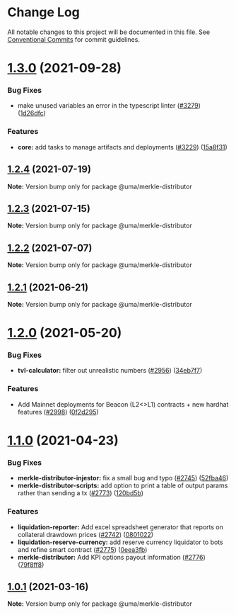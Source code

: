 # Change Log

All notable changes to this project will be documented in this file.
See [Conventional Commits](https://conventionalcommits.org) for commit guidelines.

# [1.3.0](https://github.com/UMAprotocol/protocol/compare/@uma/merkle-distributor@1.2.4...@uma/merkle-distributor@1.3.0) (2021-09-28)

### Bug Fixes

- make unused variables an error in the typescript linter ([#3279](https://github.com/UMAprotocol/protocol/issues/3279)) ([1d26dfc](https://github.com/UMAprotocol/protocol/commit/1d26dfcd500cc4f84dc5672de0c8f9a7c5592e43))

### Features

- **core:** add tasks to manage artifacts and deployments ([#3229](https://github.com/UMAprotocol/protocol/issues/3229)) ([15a8f31](https://github.com/UMAprotocol/protocol/commit/15a8f31e3d3ce0df9b68b03ae56f8df789ae481a))

## [1.2.4](https://github.com/UMAprotocol/protocol/compare/@uma/merkle-distributor@1.2.3...@uma/merkle-distributor@1.2.4) (2021-07-19)

**Note:** Version bump only for package @uma/merkle-distributor

## [1.2.3](https://github.com/UMAprotocol/protocol/compare/@uma/merkle-distributor@1.2.2...@uma/merkle-distributor@1.2.3) (2021-07-15)

**Note:** Version bump only for package @uma/merkle-distributor

## [1.2.2](https://github.com/UMAprotocol/protocol/compare/@uma/merkle-distributor@1.2.1...@uma/merkle-distributor@1.2.2) (2021-07-07)

**Note:** Version bump only for package @uma/merkle-distributor

## [1.2.1](https://github.com/UMAprotocol/protocol/compare/@uma/merkle-distributor@1.2.0...@uma/merkle-distributor@1.2.1) (2021-06-21)

**Note:** Version bump only for package @uma/merkle-distributor

# [1.2.0](https://github.com/UMAprotocol/protocol/compare/@uma/merkle-distributor@1.1.0...@uma/merkle-distributor@1.2.0) (2021-05-20)

### Bug Fixes

- **tvl-calculator:** filter out unrealistic numbers ([#2956](https://github.com/UMAprotocol/protocol/issues/2956)) ([34eb7f7](https://github.com/UMAprotocol/protocol/commit/34eb7f783c296418cca244123214d53fece041e9))

### Features

- Add Mainnet deployments for Beacon (L2<>L1) contracts + new hardhat features ([#2998](https://github.com/UMAprotocol/protocol/issues/2998)) ([0f2d295](https://github.com/UMAprotocol/protocol/commit/0f2d295d43b3f27b4f14962148d239e124796d6b))

# [1.1.0](https://github.com/UMAprotocol/protocol/compare/@uma/merkle-distributor@1.0.4...@uma/merkle-distributor@1.1.0) (2021-04-23)

### Bug Fixes

- **merkle-distributor-injestor:** fix a small bug and typo ([#2745](https://github.com/UMAprotocol/protocol/issues/2745)) ([52fba46](https://github.com/UMAprotocol/protocol/commit/52fba469f519bfcdd6e49793390badb0fb15ef67))
- **merkle-distributor-scripts:** add option to print a table of output params rather than sending a tx ([#2773](https://github.com/UMAprotocol/protocol/issues/2773)) ([120bd5b](https://github.com/UMAprotocol/protocol/commit/120bd5b37bd7e6b56f4269e16a38e6aacce81b60))

### Features

- **liquidation-reporter:** Add excel spreadsheet generator that reports on collateral drawdown prices ([#2742](https://github.com/UMAprotocol/protocol/issues/2742)) ([0801022](https://github.com/UMAprotocol/protocol/commit/08010229505a643b048d472d2c409f4e03728487))
- **liquidation-reserve-currency:** add reserve currency liquidator to bots and refine smart contract ([#2775](https://github.com/UMAprotocol/protocol/issues/2775)) ([0eea3fb](https://github.com/UMAprotocol/protocol/commit/0eea3fbb610f74694c22ca36f6902faf3fa9092b))
- **merkle-distributor:** Add KPI options payout information ([#2776](https://github.com/UMAprotocol/protocol/issues/2776)) ([79f8ff8](https://github.com/UMAprotocol/protocol/commit/79f8ff8cbc2ca47606a00d04281fafa32b0d4d16))

## [1.0.1](https://github.com/UMAprotocol/protocol/compare/@uma/merkle-distributor@1.0.0...@uma/merkle-distributor@1.0.1) (2021-03-16)

**Note:** Version bump only for package @uma/merkle-distributor
